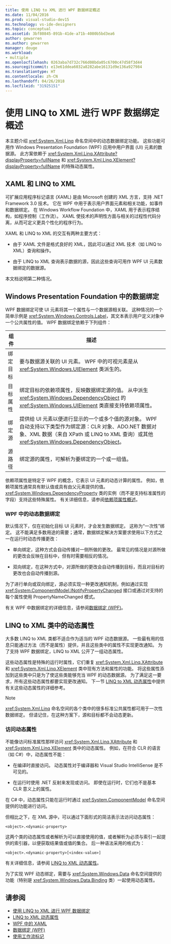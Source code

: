 ```yaml
---
title: 使用 LINQ to XML 进行 WPF 数据绑定概述
ms.date: 11/04/2016
ms.prod: visual-studio-dev15
ms.technology: vs-ide-designers
ms.topic: conceptual
ms.assetid: 3bf80845-891b-41de-a71b-4080b5bd3ea6
author: gewarren
ms.author: gewarren
manager: douge
ms.workload:
- multiple
ms.openlocfilehash: 0263aba7d732c766d08bda05c6700c47d58f3d44
ms.sourcegitcommit: e13e61ddea6032a8282abe16131d9e136a927984
ms.translationtype: HT
ms.contentlocale: zh-CN
ms.lasthandoff: 04/26/2018
ms.locfileid: "31925151"
---
```

# <a name="wpf-data-binding-with-linq-to-xml-overview"></a>使用 LINQ to XML 进行 WPF 数据绑定概述

本主题介绍 <xref:System.Xml.Linq> 命名空间中的动态数据绑定功能。 这些功能可用作 Windows Presentation Foundation (WPF) 应用中用户界面 (UI) 元素的数据源。 此方案依赖于 <xref:System.Xml.Linq.XAttribute?displayProperty=fullName> 和 <xref:System.Xml.Linq.XElement?displayProperty=fullName> 的特殊动态属性。

## <a name="xaml-and-linq-to-xml"></a>XAML 和 LINQ to XML

可扩展应用程序标记语言 (XAML) 是由 Microsoft 创建的 XML 方言，支持 .NET Framework 3.0 技术。 它在 WPF 中用于表示用户界面元素和相关功能，如事件和数据绑定。 在 Windows Workflow Foundation 中，XAML 用于表示程序结构，如程序控制（工作流）。 XAML 使技术的声明性方面与相关的过程性代码分离，从而可定义更具个性化的程序行为。

XAML 和 LINQ to XML 的交互有两种主要方式：

- 由于 XAML 文件是格式良好的 XML，因此可以通过 XML 技术（如 LINQ to XML）查询和操作。

- 由于 LINQ to XML 查询表示数据的源，因此这些查询可用作 WPF UI 元素数据绑定的数据源。

本文档说明第二种情况。

## <a name="data-binding-in-the-windows-presentation-foundation"></a>Windows Presentation Foundation 中的数据绑定

WPF 数据绑定可使 UI 元素将其一个属性与一个数据源相关联。 这种情况的一个简单示例是 <xref:System.Windows.Controls.Label>，其文本表示用户定义对象中一个公共属性的值。 WPF 数据绑定依赖于下列组件：

|组件|描述|
|---------------|-----------------|
|绑定目标|要与数据源关联的 UI 元素。 WPF 中的可视元素是从 <xref:System.Windows.UIElement> 类派生的。|
|目标属性|绑定目标的依赖项属性，反映数据绑定源的值。 从中派生 <xref:System.Windows.DependencyObject> 的 <xref:System.Windows.UIElement> 类直接支持依赖项属性。|
|绑定源|提供给 UI 元素以便进行显示的一个或多个值的源对象。 WPF 自动支持以下类型作为绑定源：CLR 对象、ADO.NET 数据对象、XML 数据（来自 XPath 或 LINQ to XML 查询）或其他 <xref:System.Windows.DependencyObject>。|
|源路径|绑定源的属性，可解析为要绑定的一个或一组值。|

依赖项属性是特定于 WPF 的概念，它表示 UI 元素的动态计算的属性。 例如，依赖项属性通常具有默认值或具有由父元素提供的值。 <xref:System.Windows.DependencyProperty> 类的实例（而不是支持标准属性的字段）支持这些特殊属性。 有关详细信息，请参阅[依赖项属性概述](/dotnet/framework/wpf/advanced/dependency-properties-overview)。

### <a name="dynamic-data-binding-in-wpf"></a>WPF 中的动态数据绑定

默认情况下，仅在初始化目标 UI 元素时，才会发生数据绑定。 这称为“一次性”绑定。 这不能满足多数用途的需要；通常，数据绑定解决方案要求使用以下方式之一在运行时动态传播更改：

- 单向绑定，这种方式会自动传播对一侧所做的更改。 最常见的情况是对源所做的更改会反映在目标中，但有时需要相反的情况。

- 双向绑定，在这种方式中，对源所做的更改会自动传播到目标，而且对目标的更改也会自动传播到源。

为了进行单向或双向绑定，源必须实现一种更改通知机制，例如通过实现 <xref:System.ComponentModel.INotifyPropertyChanged> 接口或通过对支持的每个属性使用 PropertyNameChanged 模式。

有关 WPF 中数据绑定的详细信息，请参阅[数据绑定 (WPF)](/dotnet/framework/wpf/data/data-binding-wpf)。

## <a name="dynamic-properties-in-linq-to-xml-classes"></a>LINQ to XML 类中的动态属性

大多数 LINQ to XML 类都不适合作为适当的 WPF 动态数据源。 一些最有用的信息只能通过方法（而不是属性）提供，并且这些类中的属性不实现更改通知。 为了支持 WPF 数据绑定，LINQ to XML 公开了一组动态属性。

这些动态属性是特殊的运行时属性，它们重复 <xref:System.Xml.Linq.XAttribute> 和 <xref:System.Xml.Linq.XElement> 类中现有方法和属性的功能。 将这些属性添加到这些类中只是为了使这些类能够充当 WPF 的动态数据源。 为了满足这一要求，所有这些动态属性都要实现更改通知。 下一节 [LINQ to XML 动态属性](../designers/linq-to-xml-dynamic-properties.md)中提供有关这些动态属性的详细参考。

> [!NOTE]
> <xref:System.Xml.Linq> 命名空间的各个类中的很多标准公共属性都可用于一次性数据绑定。 但请记住，在这种方案下，源和目标都不会动态更新。

### <a name="accessing-dynamic-properties"></a>访问动态属性

不能像访问标准属性那样访问 <xref:System.Xml.Linq.XAttribute> 和 <xref:System.Xml.Linq.XElement> 类中的动态属性。 例如，在符合 CLR 的语言（如 C#）中，动态属性不能：

- 在编译时直接访问。 动态属性对于编译器和 Visual Studio IntelliSense 是不可见的。

- 在运行时使用 .NET 反射来发现或访问。 即使在运行时，它们也不是基本 CLR 意义上的属性。

在 C# 中，动态属性只能在运行时通过 <xref:System.ComponentModel> 命名空间提供的功能进行访问。

但相比之下，在 XML 源中，可以通过下面形式的简洁表示法访问动态属性：

```
<object>.<dynamic-property>
```

这两个类的动态属性或者解析为可以直接使用的值，或者解析为必须与索引一起提供的索引器，以便获取结果值或值的集合。 后一种语法采用的格式为：

```
<object>.<dynamic-property>[<index-value>]
```

有关详细信息，请参阅 [LINQ to XML 动态属性](../designers/linq-to-xml-dynamic-properties.md)。

为了实现 WPF 动态绑定，需要与 <xref:System.Windows.Data> 命名空间提供的功能（特别是 <xref:System.Windows.Data.Binding> 类）一起使用动态属性。

## <a name="see-also"></a>请参阅

- [使用 LINQ to XML 进行 WPF 数据绑定](../designers/wpf-data-binding-with-linq-to-xml-overview.md)
- [LINQ to XML 动态属性](../designers/linq-to-xml-dynamic-properties.md)
- [WPF 中的 XAML](/dotnet/framework/wpf/advanced/xaml-in-wpf)
- [数据绑定 (WPF)](/dotnet/framework/wpf/data/data-binding-wpf)
- [使用工作流标记](http://go.microsoft.com/fwlink/?LinkId=98685)
